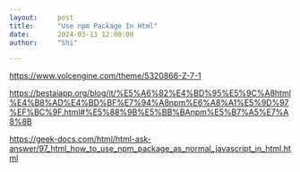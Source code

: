 ```yaml
---
layout:     post
title:      "Use npm Package In Html"
date:       2024-03-13 12:00:00
author:     "Shi"

---
```



https://www.volcengine.com/theme/5320866-Z-7-1


https://bestaiapp.org/blog/it/%E5%A6%82%E4%BD%95%E5%9C%A8html%E4%B8%AD%E4%BD%BF%E7%94%A8npm%E6%A8%A1%E5%9D%97%EF%BC%9F.html#%E5%88%9B%E5%BB%BAnpm%E5%B7%A5%E7%A8%8B

https://geek-docs.com/html/html-ask-answer/97_html_how_to_use_npm_package_as_normal_javascript_in_html.html


